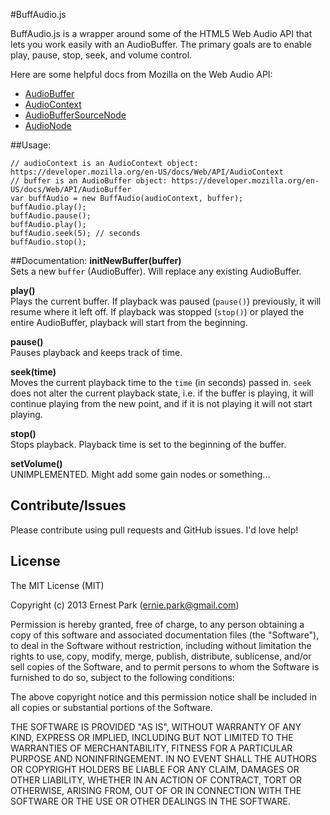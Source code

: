 #BuffAudio.js

BuffAudio.js is a wrapper around some of the HTML5 Web Audio API that lets you work easily with an AudioBuffer. The primary goals are to enable play, pause, stop, seek, and volume control.

Here are some helpful docs from Mozilla on the Web Audio API:

* [AudioBuffer](https://developer.mozilla.org/en-US/docs/Web/API/AudioBuffer)
* [AudioContext](https://developer.mozilla.org/en-US/docs/Web/API/AudioContext)
* [AudioBufferSourceNode](https://developer.mozilla.org/en-US/docs/Web/API/AudioBufferSourceNode)
* [AudioNode](https://developer.mozilla.org/en-US/docs/Web/API/AudioNode)

##Usage:

    // audioContext is an AudioContext object: https://developer.mozilla.org/en-US/docs/Web/API/AudioContext
    // buffer is an AudioBuffer object: https://developer.mozilla.org/en-US/docs/Web/API/AudioBuffer
    var buffAudio = new BuffAudio(audioContext, buffer);
    buffAudio.play();
    buffAudio.pause();
    buffAudio.play();
    buffAudio.seek(5); // seconds
    buffAudio.stop();

##Documentation:
__initNewBuffer(buffer)__  
Sets a new `buffer` (AudioBuffer). Will replace any existing AudioBuffer.

__play()__  
Plays the current buffer. If playback was paused (`pause()`) previously, it will resume where it left off. If playback was stopped (`stop()`) or played the entire AudioBuffer, playback will start from the beginning.

__pause()__  
Pauses playback and keeps track of time.

__seek(time)__  
Moves the current playback time to the `time` (in seconds) passed in. `seek` does not alter the current playback state, i.e. if the buffer is playing, it will continue playing from the new point, and if it is not playing it will not start playing.

__stop()__  
Stops playback. Playback time is set to the beginning of the buffer.


__setVolume()__  
UNIMPLEMENTED. Might add some gain nodes or something...



## Contribute/Issues
Please contribute using pull requests and GitHub issues. I'd love help!

## License
The MIT License (MIT)

Copyright (c) 2013 Ernest Park (ernie.park@gmail.com)

Permission is hereby granted, free of charge, to any person obtaining a copy
of this software and associated documentation files (the "Software"), to deal
in the Software without restriction, including without limitation the rights
to use, copy, modify, merge, publish, distribute, sublicense, and/or sell
copies of the Software, and to permit persons to whom the Software is
furnished to do so, subject to the following conditions:

The above copyright notice and this permission notice shall be included in
all copies or substantial portions of the Software.

THE SOFTWARE IS PROVIDED "AS IS", WITHOUT WARRANTY OF ANY KIND, EXPRESS OR
IMPLIED, INCLUDING BUT NOT LIMITED TO THE WARRANTIES OF MERCHANTABILITY,
FITNESS FOR A PARTICULAR PURPOSE AND NONINFRINGEMENT. IN NO EVENT SHALL THE
AUTHORS OR COPYRIGHT HOLDERS BE LIABLE FOR ANY CLAIM, DAMAGES OR OTHER
LIABILITY, WHETHER IN AN ACTION OF CONTRACT, TORT OR OTHERWISE, ARISING FROM,
OUT OF OR IN CONNECTION WITH THE SOFTWARE OR THE USE OR OTHER DEALINGS IN
THE SOFTWARE.
